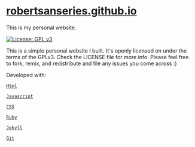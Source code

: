 # [robertsanseries.github.io](https://robertsanseries.github.io)

This is my personal website.

[![License: GPL v3](https://img.shields.io/badge/License-GPL%20v3-blue.svg)](http://www.gnu.org/licenses/gpl-3.0)

This is a simple personal website I built. It's openly licensed on under the terms of the GPLv3. Check the LICENSE file for more info. Please feel free to fork, remix, and redistribute and file any issues you come across :)

 Developed with:
  
[`Html`](http://www.w3schools.com/html/default.asp)

[`Javascript`](http://www.w3schools.com/js/default.asp)

[`CSS`](http://www.w3schools.com/css/default.asp)

[`Ruby`](http://www.ruby-lang.org/pt/)

[`Jekyll`](http://jekyllrb.com/)

[`Git`](https://git-scm.com/downloads)
  

  
